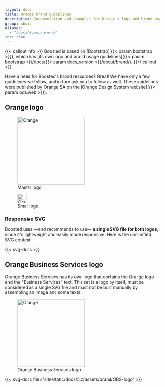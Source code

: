 ```yaml
---
layout: docs
title: Orange brand guidelines
description: Documentation and examples for Orange's logo and brand usage guidelines.
group: about
aliases:
  - "/docs/about/brand/"
toc: true
---
```


{{< callout info >}}
Boosted is based on [Bootstrap]({{< param bootstrap >}}), which has [its own logo and brand usage guidelines]({{< param bootstrap >}}/docs/{{< param docs_version >}}/about/brand/).
{{</ callout >}}

Have a need for Boosted's brand resources? Great! We have only a few guidelines we follow, and in turn ask you to follow as well. These guidelines were published by Orange SA on the [Orange Design System website]({{< param ods.web >}}).

## Orange logo

<div class="row row-cols-md-2 mt-4 mb-5">
  <div class="col">
    <div class="ratio ratio-1x1">
    <figure class="figure d-flex bg-dark">
      <img src="/docs/{{< param docs_version >}}/assets/brand/orange-logo.svg" class="figure-img img-fluid m-auto" width="220" height="220" role="img" alt="Orange" loading="lazy">
      <figcaption class="figure-caption fw-bold text-body position-absolute">Master logo</figcaption>
    </figure>
    </div>
  </div>
  <div class="col">
    <div class="ratio ratio-1x1">
    <figure class="figure d-flex bg-dark">
      <img src="/docs/{{< param docs_version >}}/assets/brand/orange-logo.svg" class="figure-img m-auto" width="30" height="30" role="img" alt="Orange" loading="lazy">
      <figcaption class="figure-caption fw-bold text-body position-absolute">Small logo</figcaption>
    </figure>
    </div>
  </div>
</div>

### Responsive SVG

Boosted uses —and recommends to use— **a single SVG file for both logos**, since it's lightweight and easily made responsive. Here is the unminified SVG content:

{{< svg-docs >}}

## Orange Business Services logo

Orange Business Services has its own logo that contains the Orange logo and the "Business Services" text. This set is a logo by itself, must be considered as a single SVG file and must not be built manually by assembling an image and some texts.

<div class="row row-cols-md-2 mt-4 mb-5">
  <div class="col">
    <div class="ratio ratio-1x1">
    <figure class="figure d-flex bg-dark">
      <img src="/docs/{{< param docs_version >}}/assets/brand/OBS-logo.svg" class="figure-img img-fluid m-auto" width="220" height="220" role="img" alt="Orange" loading="lazy">
      <figcaption class="figure-caption fw-bold text-body position-absolute">Orange Business Services logo</figcaption>
    </figure>
    </div>
  </div>
</div>

{{< svg-docs file="site/static/docs/5.2/assets/brand/OBS-logo" >}}
